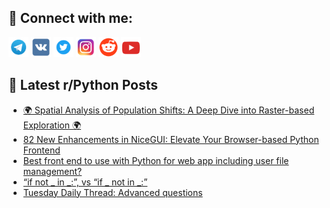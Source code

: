## 🔎 Connect with me:
[<img src="https://github.com/bullbesh/bullbesh/blob/main/images/Telegram.png" width="32" height="32" />](https://t.me/bullbesh)
[<img src="https://github.com/bullbesh/bullbesh/blob/main/images/VK.png" width="32" height="32" />](https://vk.com/bullbesh)
[<img src="https://github.com/bullbesh/bullbesh/blob/main/images/Twitter.png" width="32" height="32" />](https://twitter.com/bullbesh1)
[<img src="https://github.com/bullbesh/bullbesh/blob/main/images/Instagram.png" width="32" height="32" />](https://www.instagram.com/bullbesh)
[<img src="https://github.com/bullbesh/bullbesh/blob/main/images/Reddit.png" width="32" height="32" />](https://www.reddit.com/user/bullbesh)
[<img src="https://github.com/bullbesh/bullbesh/blob/main/images/YouTube.png" width="32" height="32" />](https://www.youtube.com/channel/UCtfjRs6uzgq5mfm8S06WTcg)

## 📕 Latest r/Python Posts
<!-- BLOG-POST-LIST:START -->
- [🌍 Spatial Analysis of Population Shifts: A Deep Dive into Raster-based Exploration 🌍](https://www.reddit.com/r/Python/comments/16sg7lu/spatial_analysis_of_population_shifts_a_deep_dive/)
- [82 New Enhancements in NiceGUI: Elevate Your Browser-based Python Frontend](https://www.reddit.com/r/Python/comments/16sehf8/82_new_enhancements_in_nicegui_elevate_your/)
- [Best front end to use with Python for web app including user file management?](https://www.reddit.com/r/Python/comments/16sdsp6/best_front_end_to_use_with_python_for_web_app/)
- [“if not _ in _:”, vs “if _ not in _:”](https://www.reddit.com/r/Python/comments/16s8uix/if_not_in_vs_if_not_in/)
- [Tuesday Daily Thread: Advanced questions](https://www.reddit.com/r/Python/comments/16s88v4/tuesday_daily_thread_advanced_questions/)
<!-- BLOG-POST-LIST:END -->
